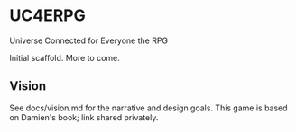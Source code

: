 # UC4ERPG

Universe Connected for Everyone the RPG

Initial scaffold. More to come.
## Vision

See docs/vision.md for the narrative and design goals. This game is based on Damien's book; link shared privately.